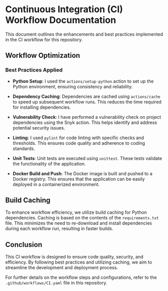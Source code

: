 # Continuous Integration (CI) Workflow Documentation

This document outlines the enhancements and best practices implemented in the CI workflow for this repository.

## Workflow Optimization

### Best Practices Applied

- **Python Setup**: I used the `actions/setup-python` action to set up the Python environment, ensuring consistency and reliability.

- **Dependency Caching**: Dependencies are cached using `actions/cache` to speed up subsequent workflow runs. This reduces the time required for installing dependencies.

- **Vulnerability Check**: I have performed a vulnerability check on project dependencies using the Snyk action. This helps identify and address potential security issues.

- **Linting**: I used `pylint` for code linting with specific checks and thresholds. This ensures code quality and adherence to coding standards.

- **Unit Tests**: Unit tests are executed using `unittest`. These tests validate the functionality of the application.

- **Docker Build and Push**: The Docker image is built and pushed to a Docker registry. This ensures that the application can be easily deployed in a containerized environment.

## Build Caching

To enhance workflow efficiency, we utilize build caching for Python dependencies. Caching is based on the contents of the `requirements.txt` file. This minimizes the need to re-download and install dependencies during each workflow run, resulting in faster builds.

## Conclusion

This CI workflow is designed to ensure code quality, security, and efficiency. By following best practices and utilizing caching, we aim to streamline the development and deployment process.

For further details on the workflow steps and configurations, refer to the `.github/workflows/CI.yaml` file in this repository.
